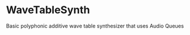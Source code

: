 WaveTableSynth
==============

Basic polyphonic additive wave table synthesizer that uses Audio Queues  